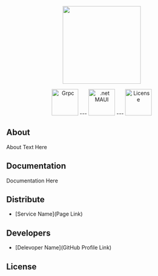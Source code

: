 <p align="center">
      <img src="https://i.ibb.co/Yk36TVM/2022-09-03-221214343.png" width="206">
</p>

<p align="center" justify-content="space-around">
   <img src="https://i.ibb.co/XpyfFv8/grpc-logo.png" alt="Grpc" width="70">
   <span>---</span>
   <img src="https://i.ibb.co/Ssy7KY5/2022-09-03-221652871.png" alt=".net MAUI" width="70">
   <span>---</span>
   <img src="https://i.ibb.co/vcF0xVG/image.jpg" alt="License" width="70">
</p>

## About

About Text Here

## Documentation

Documentation Here

## Distribute

- [Service Name](Page Link)


## Developers

- [Delevoper Name](GitHub Profile Link)

## License
